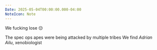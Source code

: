 ```yaml
---
Date: 2025-05-04T00:00:00.000-04:00
NoteIcon: Note
---
```

We fucking lose 😔

The spec ops apes were being attacked by multiple tribes
We find *Adrian Ailu*, xenobiologist
